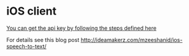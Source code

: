 iOS client
==================

<a href="http://www.chromium.org/developers/how-tos/api-keys">You can get the api key by following the steps defined here</a>


For details see this blog post <a href="http://ideamakerz.com/mzeeshanid/ios-speech-to-text/">http://ideamakerz.com/mzeeshanid/ios-speech-to-text/</a>

